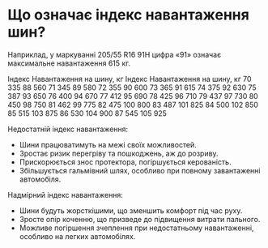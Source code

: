 # Що означає індекс навантаження шин?

Наприклад, у маркуванні 205/55 R16 91H цифра «91» означає максимальне навантаження 615 кг.

Індекс	Навантаження на шину, кг	Індекс	Навантаження на шину, кг
70	335	88	560
71	345	89	580
72	355	90	600
73	365	91	615
74	375	92	630
75	387	93	650
76	400	94	670
77	412	95	690
78	425	96	710
79	437	97	730
80	450	98	750
81	462	99	775
82	475	100	800
83	487	101	825
84	500	102	850
85	515	103	875
86	530	104	900
87	545	105	925

Недостатній індекс навантаження:
- Шини працюватимуть на межі своїх можливостей.
- Зростає ризик перегріву та пошкоджень, аж до розриву.
- Прискорюється знос протектора, погіршується керованість.
- Збільшується гальмівний шлях, особливо при повному завантаженні автомобіля.

Надмірний індекс навантаження:
- Шини будуть жорсткішими, що зменшить комфорт під час руху.
- Зросте опір коченню, що призведе до підвищення витрати пального.
- Можливе погіршення зчеплення при недостатньому навантаженні, особливо на легких автомобілях.
